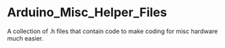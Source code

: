 # Arduino_Misc_Helper_Files
A collection of .h files that contain code to make coding for misc hardware much easier.
